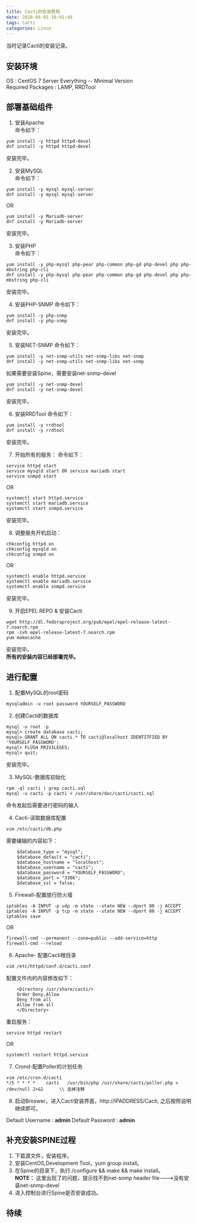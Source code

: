 ```yaml
---
title: Cacti的安装教程
date: 2018-04-01 16:01:48
tags: Cacti
categories: Linux 
---
```


当时记录Cacti的安装记录。

## 安装环境  
OS : CentOS 7 Server Everything -- Minimal Version  
Required Packages : LAMP, RRDTool

## 部署基础组件  
1. 安装Apache   
命令如下：
```
yum install -y httpd httpd-devel  
dnf install -y httpd httpd-devel  
```
安装完毕。  

2. 安装MySQL  
命令如下：
```
yum install -y mysql mysql-server   
dnf install -y mysql mysql-server  
```
OR  

```
yum install -y Mariadb-server  
dnf install -y Mariadb-server
```
安装完毕。  

3. 安装PHP  
命令如下：  
```
yum install -y php-mysql php-pear php-common php-gd php-devel php php-mbstring php-cli  
dnf install -y php-mysql php-pear php-common php-gd php-devel php php-mbstring php-cli  
```
安装完毕。  

4. 安装PHP-SNMP
命令如下：
```
yum install -y php-snmp  
dnf install -y php-snmp  
```
安装完毕。  

5. 安装NET-SNMP
命令如下：
```
yum install -y net-snmp-utils net-snmp-libs net-snmp   
dnf install -y net-snmp-utils net-snmp-libs net-snmp  
```
如果需要安装Spine，需要安装net-snmp-devel  
```
yum install -y net-snmp-devel
dnf install -y net-snmp-devel
```
安装完毕。

6. 安装RRDTool
命令如下：
```
yum install -y rrdtool  
dnf install -y rrdtool  
```
安装完毕。  

7. 开始所有的服务：
命令如下：
```
service httpd start  
service mysqld start OR service mariadb start
service snmpd start
```
OR
```
systemctl start httpd.service
systemctl start mariadb.service
systemctl start snmpd.service
```
安装完毕。  

8. 调整服务开机启动：
```
chkconfig httpd on  
chkconfig mysqld on
chkconfig snmpd on
```
OR
```
systemctl enable httpd.service
systemctl enable mariadb.service
systemctl enable snmpd.service
```
安装完毕。

9. 开启EPEL REPO & 安装Cacti
```
wget http://dl.fedoraproject.org/pub/epel/epel-release-latest-7.noarch.rpm  
rpm -ivh epel-release-latest-7.noarch.rpm
yum makecache
```
安装完毕。  
**所有的安装内容已经部署完毕。**

## 进行配置  
1. 配置MySQL的root密码  
```
mysqladmin -u root password YOURSELF_PASSWORD
```

2. 创建Cacti的数据库  
```
mysql -u root -p
mysql> create database cacti;
mysql> GRANT ALL ON cacti.* TO cacti@localhost IDENTITFIED BY 'YOURSELF_PASSWORD';
mysql> FLUSH PRIVILEGES;
mysql> quit;
```
安装完毕。

3. MySQL-数据库初始化  
```
rpm -ql cacti | grep cacti.sql
mysql -u cacti -p cacti < /usr/share/doc/cacti/cacti.sql
```
命令发起后需要进行密码的输入

4. Cacti-读取数据库配置
```
vim /etc/cacti/db.php
```
需要编辑的内容如下：
```
	$database_type = "mysql";
	$database_default = "cacti";
	$database_hostname = "localhost";
	$database_username = "cacti";
	$database_password = "YOURSELF_PASSWORD";
	$database_port = "3306";
	$database_ssl = false;
```

5. Firewall-配置放行防火墙
```
iptables -A INPUT -p udp -m state --state NEW --dport 80 -j ACCEPT
iptables -A INPUT -p tcp -m state --state NEW --dport 80 -j ACCEPT
iptables save
```
OR  
```
firewall-cmd --permanent --zone=public --add-service=http
firewall-cmd --reload
```

6. Apache- 配置Cacti根目录
```
vim /etc/httpd/conf.d/cacti.conf
```
配置文件内的内容修改如下：  
```
	<Directory /usr/share/cacti/>
	Order Deny,Allow
	Deny from all
	Allow from all
	</Directory>
```
重启服务：
```
service httpd restart
```
OR
```
systemctl restart httpd.service
```

7. Crond-配置Poller的计划任务  
```
vim /etc/cron.d/cacti
*/5 * * * *    cacti   /usr/bin/php /usr/share/cacti/poller.php > /dev/null 2>&1      \\ 去掉注释
```

8. 启动Broswer，进入Cacti安装界面，http://IPADDRESS/Cacti, 之后按照说明继续即可。  

Default Username : **admin**
Default Password : **admin**


## 补充安装SPINE过程
1. 下载源文件，安装程序。   
2. 安装CentOS,Development Tool，yum group install。   
3. 在Spine的目录下，执行./configure && make && make install。  
**NOTE：** 这里出现了的问题，提示找不到net-snmp header file--->没有安装net-snmp-devel
4. 进入控制台进行Spine是否安装成功。   

## 待续
